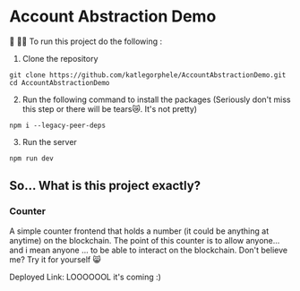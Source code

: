 # Account Abstraction Demo

🏃 🏃‍♂️ To run this project do the following :
1. Clone the repository
```
git clone https://github.com/katlegorphele/AccountAbstractionDemo.git
cd AccountAbstractionDemo
```
2. Run the following command to install the packages (Seriously don't miss this
step or there will be tears😿. It's not pretty)
```
npm i --legacy-peer-deps
```
3. Run the server
```
npm run dev
```

## So... What is this project exactly?

### Counter 
A simple counter frontend that holds a number (it could be anything at anytime) on the blockchain.
The point of this counter is to allow anyone... and i mean anyone ... to be able to interact on the blockchain.
Don't believe me? Try it for yourself 😸

Deployed Link: LOOOOOOL it's coming :)
